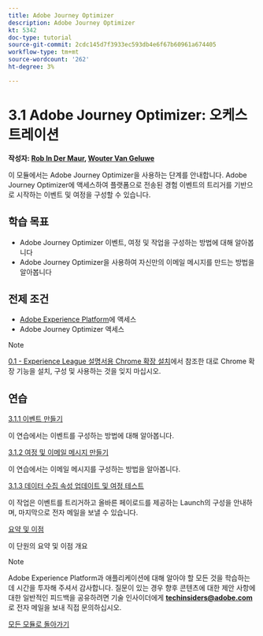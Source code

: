 ```yaml
---
title: Adobe Journey Optimizer
description: Adobe Journey Optimizer
kt: 5342
doc-type: tutorial
source-git-commit: 2cdc145d7f3933ec593db4e6f67b60961a674405
workflow-type: tm+mt
source-wordcount: '262'
ht-degree: 3%

---
```


# 3.1 Adobe Journey Optimizer: 오케스트레이션

**작성자: [Rob In Der Maur](https://www.linkedin.com/in/ridmaur/), [Wouter Van Geluwe](https://www.linkedin.com/in/woutervangeluwe/)**

이 모듈에서는 Adobe Journey Optimizer을 사용하는 단계를 안내합니다. Adobe Journey Optimizer에 액세스하여 플랫폼으로 전송된 경험 이벤트의 트리거를 기반으로 시작하는 이벤트 및 여정을 구성할 수 있습니다.

## 학습 목표

- Adobe Journey Optimizer 이벤트, 여정 및 작업을 구성하는 방법에 대해 알아봅니다
- Adobe Journey Optimizer을 사용하여 자신만의 이메일 메시지를 만드는 방법을 알아봅니다

## 전제 조건

- [Adobe Experience Platform](https://experience.adobe.com/platform)에 액세스
- Adobe Journey Optimizer 액세스

>[!NOTE]
>
>[0.1 - Experience League 설명서용 Chrome 확장 설치](../../gettingstarted/gettingstarted/ex1.md)에서 참조한 대로 Chrome 확장 기능을 설치, 구성 및 사용하는 것을 잊지 마십시오.

## 연습

[3.1.1 이벤트 만들기](./ex1.md)

이 연습에서는 이벤트를 구성하는 방법에 대해 알아봅니다.

[3.1.2 여정 및 이메일 메시지 만들기](./ex2.md)

이 연습에서는 이메일 메시지를 구성하는 방법을 알아봅니다.

[3.1.3 데이터 수집 속성 업데이트 및 여정 테스트](./ex3.md)

이 작업은 이벤트를 트리거하고 올바른 페이로드를 제공하는 Launch의 구성을 안내하며, 마지막으로 전자 메일을 보낼 수 있습니다.

[요약 및 이점](./summary.md)

이 단원의 요약 및 이점 개요

>[!NOTE]
>
>Adobe Experience Platform과 애플리케이션에 대해 알아야 할 모든 것을 학습하는 데 시간을 투자해 주셔서 감사합니다. 질문이 있는 경우 향후 콘텐츠에 대한 제안 사항에 대한 일반적인 피드백을 공유하려면 기술 인사이더에게 **techinsiders@adobe.com**&#x200B;로 전자 메일을 보내 직접 문의하십시오.

[모든 모듈로 돌아가기](../../../overview.md)
